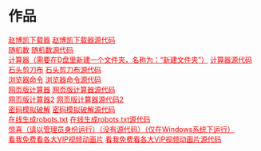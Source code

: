 <html>
<head>
    <meta charset="utf-8">
    <title>作品</title>
    <link rel="stylesheet" href="https://zhaobokai341.github.io/yangshi.css">
    <style>
        a{color:red;}
    </style>
</head>
<body>
<h1>作品</h1>
<a href="../zuopinxiazai/21.exe" download>赵博凯下载器</a>
<a href="../zuopinxiazai/21.py" download>赵博凯下载器源代码</a>
<br>
<a href="../zuopinxiazai/22.exe" download>随机数</a>
<a href="../zuopinxiazai/22.py" download>随机数源代码</a>
<br>
<a href="../zuopinxiazai/27.exe" download>计算器（需要在D盘里新建一个文件夹，名称为：“新建文件夹”）</a>
<a href="../zuopinxiazai/27.py" download>计算器源代码</a>
<br>
<a href="../zuopinxiazai/23.exe" download>石头剪刀布</a>
<a href="../zuopinxiazai/23.py" download>石头剪刀布源代码</a>   
<br>
<a href="../zuopinxiazai/25.exe" download>浏览器命令</a>
<a href="../zuopinxiazai/25.py" download>浏览器命令源代码</a>  
<br>
<a href="../zuopinxiazai/29" target="_blank">网页版计算器</a>
<a href="../zuopinxiazai/29.txt" target="_blank" download>网页版计算器源代码</a>
<br>
<a href="../zuopinxiazai/28" target="_blank">网页版计算器2</a>
<a href="../zuopinxiazai/28.txt" target="_blank" download>网页版计算器源代码2</a>
<br>
<a href="../zuopinxiazai/24.exe" download>密码模拟破解</a>
<a href="../zuopinxiazai/24.py" download>密码模拟破解源代码</a>
<br>
<a href="../zuopinxiazai/211" target="_blank">在线生成robots.txt</a>
<a href="../zuopinxiazai/211.txt" target="_blank" download>在线生成robots.txt源代码</a>
<br>
<a href="../zuopinxiazai/26.cmd" target="_blank" download>惊喜（请以管理员身份运行）（没有源代码）（仅在Windows系统下运行）</a>
<br>
<a href="../zuopinxiazai/210" target="_blank">看我免费看各大VIP视频动画片</a>
<a href="../zuopinxiazai/210.txt" target="_blank" download>看我免费看各大VIP视频动画片源代码</a>
</body>
</html>
